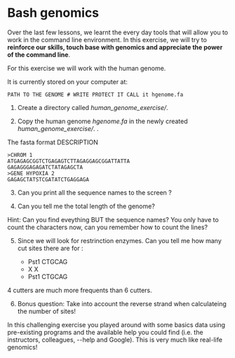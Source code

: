 # Bash genomics

Over the last few lessons, we learnt the every day tools that will allow you to work in the command line environment.
In this exercise, we will try to **reinforce our skills, touch base with genomics and appreciate the power of the command line**.


For this exercise we will work with the human genome.

It is currently stored on your computer at:

```
PATH TO THE GENOME # WRITE PROTECT IT CALL it hgenome.fa
```

1. Create a directory called *human_genome_exercise/*. 

2. Copy the human genome *hgenome.fa* in the newly created *human_genome_exercise/*. .


The fasta format DESCRIPTION

```
>CHROM 1
ATGAGAGCGGTCTGAGAGTCTTAGAGGAGCGGATTATTA
GAGAGGGAGAGATCTATAGAGCTA
>GENE HYPOXIA 2
GAGAGCTATSTCGATATCTGAGGAGA
```

3. Can you print all the sequence names to the screen ?

4. Can you tell me the total length of the genome?


Hint: Can you find eveything BUT the sequence names? You only have to count the characters now, can you remember how to count the lines?


5. Since we will look for restrinction enzymes. Can you tell me how many cut sites there are for :

	* Pst1 CTGCAG
	* X X
	* Pst1 CTGCAG

4 cutters are much more frequents than  6 cutters.


6. Bonus question: Take into account the reverse strand when calculateing the number of sites!




In this challenging exercise you played around with some basics data using pre-existing programs and the available help you could find (i.e. the instructors, colleagues, --help and Google). This is very much like real-life genomics!


